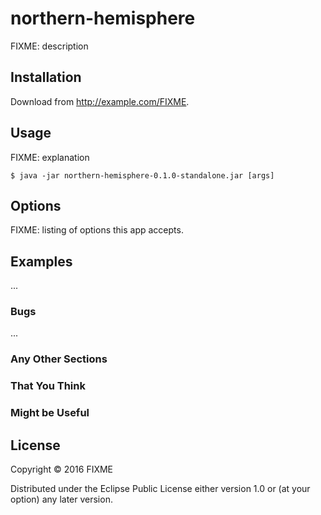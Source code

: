 # northern-hemisphere

FIXME: description

## Installation

Download from http://example.com/FIXME.

## Usage

FIXME: explanation

    $ java -jar northern-hemisphere-0.1.0-standalone.jar [args]

## Options

FIXME: listing of options this app accepts.

## Examples

...

### Bugs

...

### Any Other Sections
### That You Think
### Might be Useful

## License

Copyright © 2016 FIXME

Distributed under the Eclipse Public License either version 1.0 or (at
your option) any later version.
